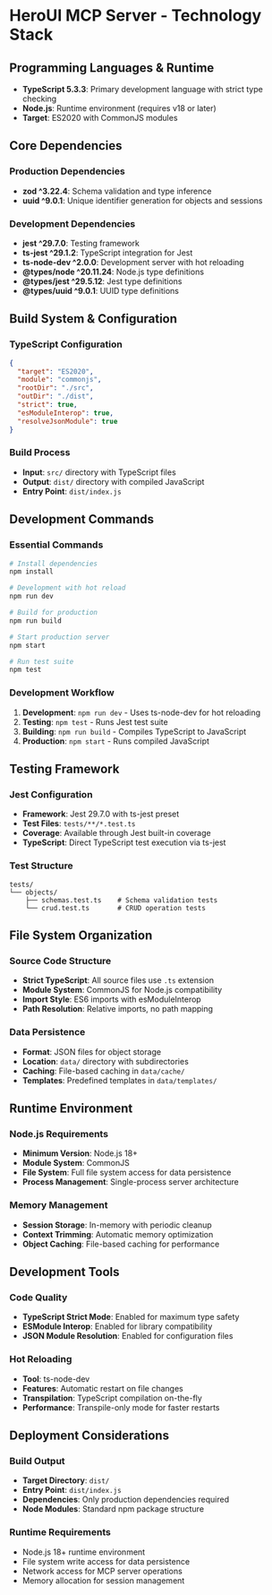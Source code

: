 # HeroUI MCP Server - Technology Stack

## Programming Languages & Runtime
- **TypeScript 5.3.3**: Primary development language with strict type checking
- **Node.js**: Runtime environment (requires v18 or later)
- **Target**: ES2020 with CommonJS modules

## Core Dependencies

### Production Dependencies
- **zod ^3.22.4**: Schema validation and type inference
- **uuid ^9.0.1**: Unique identifier generation for objects and sessions

### Development Dependencies
- **jest ^29.7.0**: Testing framework
- **ts-jest ^29.1.2**: TypeScript integration for Jest
- **ts-node-dev ^2.0.0**: Development server with hot reloading
- **@types/node ^20.11.24**: Node.js type definitions
- **@types/jest ^29.5.12**: Jest type definitions
- **@types/uuid ^9.0.1**: UUID type definitions

## Build System & Configuration

### TypeScript Configuration
```json
{
  "target": "ES2020",
  "module": "commonjs",
  "rootDir": "./src",
  "outDir": "./dist",
  "strict": true,
  "esModuleInterop": true,
  "resolveJsonModule": true
}
```

### Build Process
- **Input**: `src/` directory with TypeScript files
- **Output**: `dist/` directory with compiled JavaScript
- **Entry Point**: `dist/index.js`

## Development Commands

### Essential Commands
```bash
# Install dependencies
npm install

# Development with hot reload
npm run dev

# Build for production
npm run build

# Start production server
npm start

# Run test suite
npm test
```

### Development Workflow
1. **Development**: `npm run dev` - Uses ts-node-dev for hot reloading
2. **Testing**: `npm test` - Runs Jest test suite
3. **Building**: `npm run build` - Compiles TypeScript to JavaScript
4. **Production**: `npm start` - Runs compiled JavaScript

## Testing Framework

### Jest Configuration
- **Framework**: Jest 29.7.0 with ts-jest preset
- **Test Files**: `tests/**/*.test.ts`
- **Coverage**: Available through Jest built-in coverage
- **TypeScript**: Direct TypeScript test execution via ts-jest

### Test Structure
```
tests/
└── objects/
    ├── schemas.test.ts    # Schema validation tests
    └── crud.test.ts       # CRUD operation tests
```

## File System Organization

### Source Code Structure
- **Strict TypeScript**: All source files use `.ts` extension
- **Module System**: CommonJS for Node.js compatibility
- **Import Style**: ES6 imports with esModuleInterop
- **Path Resolution**: Relative imports, no path mapping

### Data Persistence
- **Format**: JSON files for object storage
- **Location**: `data/` directory with subdirectories
- **Caching**: File-based caching in `data/cache/`
- **Templates**: Predefined templates in `data/templates/`

## Runtime Environment

### Node.js Requirements
- **Minimum Version**: Node.js 18+
- **Module System**: CommonJS
- **File System**: Full file system access for data persistence
- **Process Management**: Single-process server architecture

### Memory Management
- **Session Storage**: In-memory with periodic cleanup
- **Context Trimming**: Automatic memory optimization
- **Object Caching**: File-based caching for performance

## Development Tools

### Code Quality
- **TypeScript Strict Mode**: Enabled for maximum type safety
- **ESModule Interop**: Enabled for library compatibility
- **JSON Module Resolution**: Enabled for configuration files

### Hot Reloading
- **Tool**: ts-node-dev
- **Features**: Automatic restart on file changes
- **Transpilation**: TypeScript compilation on-the-fly
- **Performance**: Transpile-only mode for faster restarts

## Deployment Considerations

### Build Output
- **Target Directory**: `dist/`
- **Entry Point**: `dist/index.js`
- **Dependencies**: Only production dependencies required
- **Node Modules**: Standard npm package structure

### Runtime Requirements
- Node.js 18+ runtime environment
- File system write access for data persistence
- Network access for MCP server operations
- Memory allocation for session management